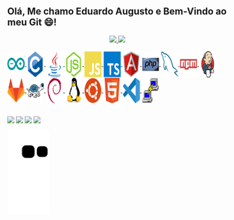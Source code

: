 ## Olá, Me chamo Eduardo Augusto e Bem-Vindo ao meu Git 😄!

<div align="center">
  <a href="https://github.com/eaugusto7">
  <img height="180em" src="https://github-readme-stats.vercel.app/api?username=eaugusto7&show_icons=true&theme=chartreuse-dark&include_all_commits=true&count_private=true"/>
  <img height="180em" src="https://github-readme-stats.vercel.app/api/top-langs/?username=eaugusto7&layout=compact&langs_count=7&theme=chartreuse-dark"/>
</div>

  <div style="display: inline_block"><br>
  <img align="center" alt="Edu-Js" height="60" width="40" src="https://raw.githubusercontent.com/devicons/devicon/master/icons/arduino/arduino-original.svg">
    <img align="center" alt="Edu-Js" height="60" width="40" src="https://raw.githubusercontent.com/devicons/devicon/master/icons/c/c-original.svg">
    <img align="center" alt="Edu-Js" height="60" width="40" src="https://raw.githubusercontent.com/devicons/devicon/master/icons/java/java-original.svg">
    <img align="center" alt="Edu-Js" height="60" width="40" src="https://raw.githubusercontent.com/devicons/devicon/master/icons/nodejs/nodejs-original.svg">
    <img align="center" alt="Edu-Js" height="60" width="40" src="https://raw.githubusercontent.com/devicons/devicon/master/icons/javascript/javascript-plain.svg">
  <img align="center" alt="Edu-Ts" height="60" width="40" src="https://raw.githubusercontent.com/devicons/devicon/master/icons/typescript/typescript-plain.svg">
    <img align="center" alt="Edu-Ts" height="60" width="40" src="https://raw.githubusercontent.com/devicons/devicon/master/icons/angularjs/angularjs-original.svg">
    <img align="center" alt="Edu-Ts" height="60" width="40" src="https://raw.githubusercontent.com/devicons/devicon/master/icons/php/php-original.svg">
    <img align="center" alt="Edu-Ts" height="60" width="40" src="https://raw.githubusercontent.com/devicons/devicon/master/icons/mysql/mysql-original.svg">
    <img align="center" alt="Edu-Ts" height="60" width="40" src="https://raw.githubusercontent.com/devicons/devicon/master/icons/npm/npm-original-wordmark.svg">
    <img align="center" alt="Edu-Ts" height="60" width="40" src="https://raw.githubusercontent.com/devicons/devicon/master/icons/jenkins/jenkins-original.svg">
    <img align="center" alt="Edu-Ts" height="60" width="40" src="https://raw.githubusercontent.com/devicons/devicon/master/icons/gitlab/gitlab-original.svg">
    <img align="center" alt="Edu-Ts" height="60" width="40" src="https://raw.githubusercontent.com/devicons/devicon/master/icons/tortoisegit/tortoisegit-original.svg">
    <img align="center" alt="Edu-Ts" height="60" width="40" src="https://raw.githubusercontent.com/devicons/devicon/master/icons/debian/debian-original.svg">
    <img align="center" alt="Edu-Ts" height="60" width="40" src="https://raw.githubusercontent.com/devicons/devicon/master/icons/linux/linux-original.svg">
    <img align="center" alt="Edu-Ts" height="60" width="40" src="https://raw.githubusercontent.com/devicons/devicon/master/icons/ubuntu/ubuntu-plain.svg">
  <img align="center" alt="Edu-HTML" height="60" width="40" src="https://raw.githubusercontent.com/devicons/devicon/master/icons/html5/html5-original.svg">
  <img align="center" alt="Edu-CSS" height="60" width="40" src="https://raw.githubusercontent.com/devicons/devicon/master/icons/vscode/vscode-original.svg">
    <img align="center" alt="Edu-CSS" height="60" width="40" src="https://raw.githubusercontent.com/devicons/devicon/master/icons/putty/putty-original.svg">
</div>
  
  
  
   ##
 
<div> 
  <a href="http://youtube.com/c/EAugusto" target="_blank"><img src="https://img.shields.io/badge/YouTube-FF0000?style=for-the-badge&logo=youtube&logoColor=white" target="_blank"></a>
 	<a href="https://www.twitch.tv/EAugusto79" target="_blank"><img src="https://img.shields.io/badge/Twitch-9146FF?style=for-the-badge&logo=twitch&logoColor=white" target="_blank"></a>
  <a href = "mailto:edborges96@gmail.com"><img src="https://img.shields.io/badge/-Gmail-%23333?style=for-the-badge&logo=gmail&logoColor=white" target="_blank"></a>
  <a href="https://www.linkedin.com/in/eduardoaugusto79/" target="_blank"><img src="https://img.shields.io/badge/-LinkedIn-%230077B5?style=for-the-badge&logo=linkedin&logoColor=white" target="_blank"></a> 
 
  ![Snake animation](https://github.com/eaugusto7/eaugusto7/blob/output/github-contribution-grid-snake.svg)
 
</div>

